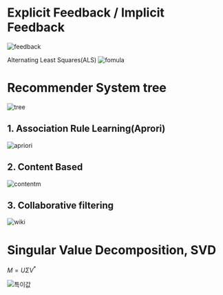 # Explicit Feedback / Implicit Feedback

![feedback](https://www.researchgate.net/publication/375798498/figure/fig1/AS:11431281206254417@1700622747358/Examples-of-explicit-and-implicit-feedback.png)

Alternating Least Squares(ALS)
![fomula](https://tech.kakao.com/storage/2022/01/01-11.png)

# Recommender System tree
![tree](https://dataenigmaco.wordpress.com/wp-content/uploads/2022/02/e9ea9-process-staffing-suggestion-recommendation-engine-results.png)



## 1. Association Rule Learning(Aprori)

![apriori](https://miro.medium.com/v2/resize:fit:1358/1*2EHWC8rFLkeuY9V-ydKUZg.gif)

## 2. Content Based
![content](https://miro.medium.com/max/998/1*O_GU8xLVlFx8WweIzKNCNw.png)m



## 3. Collaborative filtering

![wiki](https://upload.wikimedia.org/wikipedia/commons/5/52/Collaborative_filtering.gif)



# Singular Value Decomposition, SVD<br>

$M=U\Sigma V^{*}$

![특이값](https://upload.wikimedia.org/wikipedia/commons/thumb/c/c8/Singular_value_decomposition_visualisation.svg/360px-Singular_value_decomposition_visualisation.svg.png)
